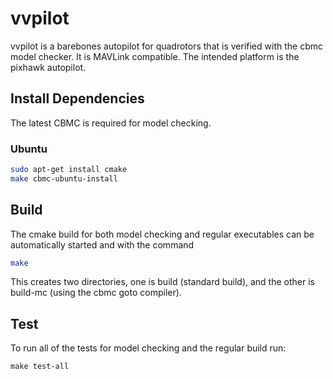 # vvpilot

vvpilot is a barebones autopilot for quadrotors that is verified with the cbmc model checker. It is MAVLink compatible. The intended platform is the pixhawk autopilot.

## Install Dependencies

The latest CBMC is required for model checking.

### Ubuntu

```bash
sudo apt-get install cmake
make cbmc-ubuntu-install
```

## Build

The cmake build for both model checking and regular executables can be automatically started and with the command

```bash
make
```

This creates two directories, one is build (standard build), and the other is build-mc (using the cbmc goto compiler).

## Test

To run all of the tests for model checking and the regular build run:
```back
make test-all
```
